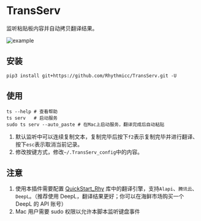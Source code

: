 # TransServ

监听粘贴板内容并自动拷贝翻译结果。

![example](https://cos.rhythmlian.cn/ImgBed/579ccb0a5e33aca05e88ee5928524788.png)

## 安装

```shell
pip3 install git+https://github.com/Rhythmicc/TransServ.git -U
```

## 使用

```shell
ts --help # 查看帮助
ts serv   # 启动服务
sudo ts serv --auto_paste # 在Mac上启动服务，翻译完成后自动粘贴
```

1. 默认监听中可以连续复制文本，复制完毕后按下`f2`表示复制完毕并进行翻译、按下`esc`表示取消当前记录。
2. 修改按键方式，修改`~/.TransServ_config`中的内容。

## 注意

1. 使用本插件需要配置 [QuickStart_Rhy](https://github.com/Rhythmicc/qs) 库中的翻译引擎，支持`Alapi`、`腾讯云`、`DeepL`。（推荐使用 DeepL，翻译结果更好；你可以在海鲜市场购买一个 DeepL 的 API 账号）
2. Mac 用户需要 sudo 权限以允许本脚本监听键盘事件
